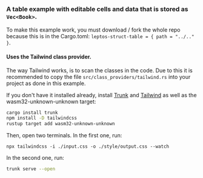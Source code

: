 ### A table example with editable cells and data that is stored as `Vec<Book>`.

To make this example work, you must download / fork the whole repo because this is in the Cargo.toml: `leptos-struct-table = { path = "../.." }`.

#### Uses the Tailwind class provider.

The way Tailwind works, is to scan the classes in the code. Due to this it is
recommended to copy the file `src/class_providers/tailwind.rs` into your project as done in this example.

If you don't have it installed already, install [Trunk](https://trunkrs.dev/) and [Tailwind](https://tailwindcss.com/docs/installation)
as well as the wasm32-unknown-unknown target:

```bash
cargo install trunk
npm install -D tailwindcss
rustup target add wasm32-unknown-unknown
```

Then, open two terminals. In the first one, run:

```
npx tailwindcss -i ./input.css -o ./style/output.css --watch
```

In the second one, run:

```bash
trunk serve --open
```